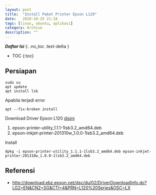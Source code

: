 ```yaml
---
layout: post
title:  "Install Paket Printer Epson L120"
date:   2020-10-25 21:18
tags: [linux, ubuntu, aplikasi]
category: Archive
description: ""
---
```


***Daftar Isi***
{: .no_toc .text-delta }

- TOC
{:toc}

## Persiapan
```
sudo su
apt update
apt install lsb
```
Apabila terjadi error

    apt --fix-broken install

Download Driver Epson L120 [disini](http://download.ebz.epson.net/dsc/du/02/DriverDownloadInfo.do?LG2=EN&CN2=SG&CTI=4&PRN=L120%20Series&OSC=LX)<br>
1. epson-printer-utility_1.1.1-1lsb3.2_amd64.deb
2. epson-inkjet-printer-201310w_1.0.0-1lsb3.2_amd64.deb

Install<br>

    dpkg -i epson-printer-utility_1.1.1-1lsb3.2_amd64.deb epson-inkjet-printer-201310w_1.0.0-1lsb3.2_amd64.deb


## Referensi
* <http://download.ebz.epson.net/dsc/du/02/DriverDownloadInfo.do?LG2=EN&CN2=SG&CTI=4&PRN=L120%20Series&OSC=LX>

